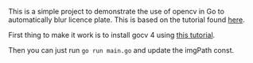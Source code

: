 This is a simple project to demonstrate the use of opencv in Go to automatically blur licence plate. This is based on the tutorial found [here](https://www.section.io/engineering-education/license-plate-detection-and-recognition-using-opencv-and-pytesseract/).

First thing to make it work is to install gocv 4 using [this tutorial](https://gocv.io/getting-started/linux/).

Then you can just run `go run main.go` and update the imgPath const.
